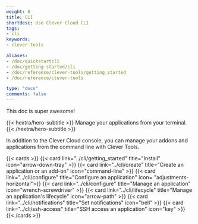 ```yaml
---
weight: 8
title: CLI
shortdesc: Use Clever Cloud CLI
tags:
- cli
keywords:
- clever-tools

aliases:
- /doc/quickstartcli
- /doc/getting-started/cli
- /doc/reference/clever-tools/getting_started
- /doc/reference/clever-tools

type: "docs"
comments: false
---
```

This doc is super awesome!

{{< hextra/hero-subtitle >}}
  Manage your applications from your terminal.
{{< /hextra/hero-subtitle >}}

In addition to the Clever Cloud console, you can manage your addons and applications from the command line with Clever Tools.

{{< cards >}}
  {{< card link="../cli/getting_started" title="Install" icon="arrow-down-tray" >}}
  {{< card link="../cli/create" title="Create an application or an add-on" icon="command-line" >}}
  {{< card link="../cli/configure" title="Configure an application" icon= "adjustments-horizontal">}}
  {{< card link="../cli/configure" title="Manage an application" icon="wrench-screwdriver" >}}
  {{< card link="../cli/lifecycle" title="Manage an application's lifecycle" icon="arrow-path" >}}
  {{< card link="../cli/notifications" title="Set notifications" icon="bell" >}}
  {{< card link="../cli/ssh-access" title="SSH access an application" icon="key" >}}
{{< /cards >}}
